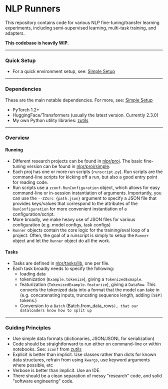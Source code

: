 # NLP Runners

This repository contains code for various NLP fine-tuning/transfer learning experiments, including semi-supervised learning, multi-task training, and adapters. 

**This codebase is heavily WIP.**

---- 

### Quick Setup

* For a quick environment setup, see: [Simple Setup](packaging)

----

### Dependencies

These are the main notable dependencies. For more, see: [Simple Setup](packaging)

* PyTorch 1.2+
* HuggingFace/Transformers (usually the latest version. Currently 2.3.0)
* My own Python utility libraries: [zutils](https://github.com/zphang/zutils)

----

### Overview

#### Running

* Different research projects can be found in [nlpr/proj](nlpr/proj). The basic fine-tuning version can be found in [nlpr/proj/simple](nlpr/proj/simple).
* Each proj has one or more run scripts (`runscript.py`). Run scripts are the command-line scripts for kicking off a run, but also a good entry point for reading code.
* Run scripts use a `zconf.RunConfiguration` object, which allows for easy command-line or in-session instantiation of arguments. Importantly, you can use the `--ZZsrc {path.json}` argument to specify a JSON file that provides keys/values that correspond to the attributes of the `RunConfiguration` for more convenient instantiation of a configuration/script.
* More broadly, we make heavy use of JSON files for various configuration (e.g. model configs, task configs)
* `Runner` objects contain the core logic for the training/eval loop of a project. Often, the goal of a runscript is simply to setup the `Runner` object and let the `Runner` object do all the work.

#### Tasks

* Tasks are defined in [nlpr/tasks/lib](nlpr/tasks/lib), one per file.
* Each task broadly needs to specify the following: 
    * loading data
    * tokenization (`Example.tokenize`), giving a `TokenizedExmaple`. 
    * featurization (`TokenizedExample.featurize`), giving a `DataRow`. This converts the tokenized data into a format that the model can take in (e.g. concatenating inputs, truncating sequence length, adding `[SEP]` tokens.)
    * Conversion to a `Batch` (Batch.from_data_rows`), that our dataloaders know how to split up ` 

----

### Guiding Principles

* Use simple data formats (dictionaries, JSON/JSONL for serialization)
* Code should be straightforward to run either on command-line or within notebooks. See: `zconf` from [zutils](https://github.com/zphang/zutils)
* Explicit is better than implicit. Use classes rather than dicts for known data structures, refrain from using `kwargs`, use keyword arguments where possible, etc
* Verbose is better than implicit. Use an IDE.
* There should be a clean separation of messy "research" code, and solid "software engineering" code.
